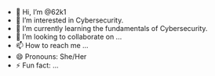 - 👋 Hi, I’m @62k1
- 👀 I’m interested in Cybersecurity.
- 🌱 I’m currently learning the fundamentals of Cybersecurity.
- 💞️ I’m looking to collaborate on ...
- 📫 How to reach me ...
- 😄 Pronouns: She/Her 
- ⚡ Fun fact: ...

<!---
62k1/62k1 is a ✨ special ✨ repository because its `README.md` (this file) appears on your GitHub profile.
You can click the Preview link to take a look at your changes.
--->

